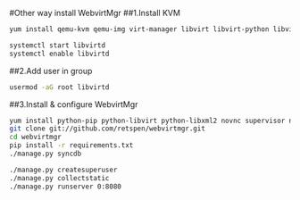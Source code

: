#Other way install WebvirtMgr
##1.Install KVM

```sh
yum install qemu-kvm qemu-img virt-manager libvirt libvirt-python libvirt-client virt-install virt-viewer bridge-utils

systemctl start libvirtd
systemctl enable libvirtd

```
##2.Add user in group

```sh
usermod -aG root libvirtd

```
##3.Install & configure WebvirtMgr

```sh
yum install python-pip python-libvirt python-libxml2 novnc supervisor nginx
git clone git://github.com/retspen/webvirtmgr.git
cd webvirtmgr
pip install -r requirements.txt 
./manage.py syncdb

```
```sh
./manage.py createsuperuser
./manage.py collectstatic
./manage.py runserver 0:8080
```
